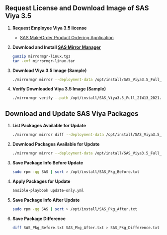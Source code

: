 ## Request License and Download Image of SAS Viya 3.5

1. **Request Employee Viya 3.5 license**
   
   - [SAS MakeOrder Product Ordering Application](https://makeorder.sas.com/makeorder/)
   
2. **Download and Install [SAS Mirror Manager](https://support.sas.com/en/documentation/install-center/viya/deployment-tools/34/mirror-manager.html)**

	```bash
	gunzip mirrormgr-linux.tgz
	tar -xvf mirrormgr-linux.tar
	```

3. **Download Viya 3.5 Image (Sample)**

	```bash
	./mirrormgr mirror --deployment-data /opt/install/SAS_Viya3.5_Full_21W13_2021.04.16.zip --path /opt/install/SAS_Viya3.5_Full_21W13_2021.04.16 --log-file /opt/install/SAS_Viya3.5_Full_21W13_2021.04.16_Download.log --platform x64-redhat-linux-6 --latest --debug --workers 1
	```

4. **Verify Downloaded Viya 3.5 Image (Sample)**

	```bash
	./mirrormgr verify --path /opt/install/SAS_Viya3.5_Full_21W13_2021.04.16 --log-file /opt/install/SAS_Viya3.5_Full_21W13_2021.04.16_Verify.log --platform x64-redhat-linux-6 --latest
	```

## Download and Update SAS Viya Packages  

1. **List Packages Available for Update**

   ```bash
   ./mirrormgr mirror diff --deployment-data /opt/install/SAS_Viya3.5_Full_21W13_2021.04.16.zip --path /opt/install/SAS_Viya3.5_Full_21W13_2021.04.16 --log-file /opt/install/SAS_Viya3.5_Full_21W13_2021.04.16_Update.log --platform x64-redhat-linux-6 --latest --debug --workers 10
   ```

2. **Download Packages Available for Update**

   ```bash
   ./mirrormgr mirror --deployment-data /opt/install/SAS_Viya3.5_Full_21W13_2021.04.16.zip --path /opt/install/SAS_Viya3.5_Full_21W13_2021.04.16 --log-file /opt/install/SAS_Viya3.5_Full_21W13_2021.04.16_Download.log --platform x64-redhat-linux-6 --latest --debug --remove-old --workers 20
   ```

3. **Save Package Info Before Update** 

   ```bash 
   sudo rpm -qg SAS | sort > /opt/install/SAS_Pkg_Before.txt
   ```

4. **Apply Packages for Update**

   ```bash
   ansible-playbook update-only.yml
   ```

5. **Save Package Info After Update** 

   ```bash
   sudo rpm -qg SAS | sort > /opt/install/SAS_Pkg_After.txt
   ```

6. **Save Package Difference** 

   ```bash
   diff SAS_Pkg_Before.txt SAS_Pkg_After.txt > SAS_Pkg_Difference.txt
   ```